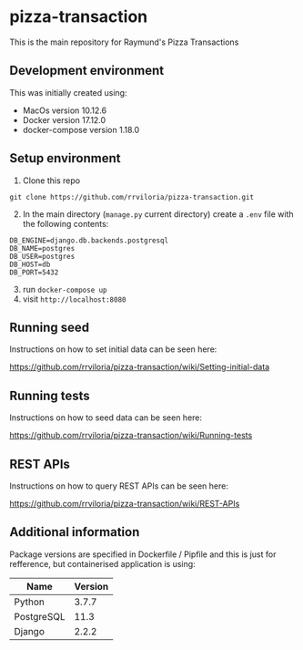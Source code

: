 # pizza-transaction

This is the main repository for Raymund's Pizza Transactions

## Development environment


This was initially created using:

* MacOs version 10.12.6
* Docker version 17.12.0
* docker-compose version 1.18.0

## Setup environment
1) Clone this repo
```
git clone https://github.com/rrviloria/pizza-transaction.git
```
2) In the main directory (`manage.py` current directory) create a `.env` file with the following contents:

```
DB_ENGINE=django.db.backends.postgresql
DB_NAME=postgres
DB_USER=postgres
DB_HOST=db
DB_PORT=5432
```

3) run `docker-compose up`
4) visit `http://localhost:8080`

## Running seed
Instructions on how to set initial data can be seen here:

https://github.com/rrviloria/pizza-transaction/wiki/Setting-initial-data

## Running tests
Instructions on how to seed data can be seen here:

https://github.com/rrviloria/pizza-transaction/wiki/Running-tests


## REST APIs
Instructions on how to query REST APIs can be seen here:

https://github.com/rrviloria/pizza-transaction/wiki/REST-APIs


## Additional information

Package versions are specified in Dockerfile / Pipfile and this is just for refference, but containerised application is using:

| Name                   | Version   |
| ---                    | ---       |
| Python                 | 3.7.7     |
| PostgreSQL             | 11.3      |
| Django                 | 2.2.2     |
